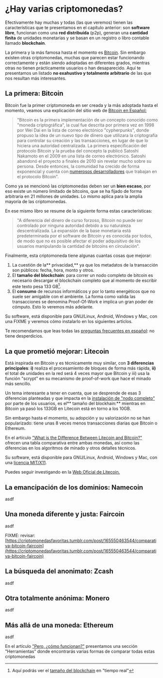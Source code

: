 # ¿Hay varias criptomonedas?

Efectivamente hay muchas y todas \(las que veremos\) tienen las características que te presentamos en el capítulo anterior: son **software libre**, funcionan como una **red distribuída** \(p2p\), generan una **cantidad finita** de unidades monetarias y se basan en un registro o libro contable llamado **blockchain**.

La primera y la más famosa hasta el momento es [Bitcoin](https://bitcoin.org/es/). Sin embargo existen otras criptomonedas, muchas que parecen estar funcionando correctamente y están siendo adoptadas en diferentes grados, mientras otras no tienen prácticamente usuarios o han desaparecido. Aquí te presentamos un listado **no exahustivo y totalmente arbitrario** de las que nos resultan más interesantes.

## La primera: Bitcoin

Bitcoin fue la primer criptomoneda en ser creada y la más adoptada hasta el momento, veamos una explicación del sitio web de  [Bitcoin en Español: ](https://bitcoin.org/es/faq)

> "Bitcoin es la primera implementación de un concepto conocido como "moneda criptográfica", la cual fue descrita por primera vez en 1998 por Wei Dai en la lista de correo electónico "cypherpunks", donde propuso la idea de un nuevo tipo de dinero que utilizara la criptografía para controlar su creación y las transacciones, en lugar de que lo hiciera una autoridad centralizada. La primera especificación del protocolo Bitcoin y la prueba del concepto la publicó Satoshi Nakamoto en el 2009 en una lista de correo electrónico. Satoshi abandonó el proyecto a finales de 2010 sin revelar mucho sobre su persona. Desde entonces, la comunidad ha crecido de forma exponencial y cuenta con [numerosos desarrolladores](https://bitcoin.org/es/desarrollo) que trabajan en el protocolo Bitcoin".

Como ya se mencionó las criptomonedas deben ser un **bien escaso**, por eso existe un número limitado de bitcoins, que se ha fijado de forma arbitraria en 21 millones de unidades. Lo mismo aplica para la amplia mayoría de las criptomonedas.

En ese mismo libro se resume de la siguiente forma estas características:

> "A diferencia del dinero de curso forzoso, Bitcoin no puede ser controlado por ninguna autoridad debido a su naturaleza descentralizada. La expansión de la base monetaria está predeterminada por el software de Bitcoin y es conocida por todos, de modo que no es posible afectar el poder adquisitivo de los usuarios manipulando la cantidad de bitcoins en circulación".

Finalmente, esta criptomoneda tiene algunas cuantas cosas que mejorar:

1. La cuestión de la** privacidad,** ya que los metadatos de la transacción son públicos: fecha, hora, monto y otros. 
2. El **tamaño del blockchain**: para correr un nodo completo de bitcoin es necesario descargar el blockchain completo que al momento de escribir este texto pesa 133 GB[^1]. 
3. El **consumo** de recursos informáticos y por lo tanto energéticos que no suele ser amigable con el ambiente. La forma como valida las transacciones se denomina Proof-Of-Work e implica un gran poder de cómputo. Esto lo veremos más adelante. 

Su software, está disponible para GNU/Linux, Android, Windows y Mac, con una FIXME y veremos cómo instalarlo en los siguientes artíclos. 

Te recomendamos que leas todas las [preguntas frecuentes en español](https://bitcoin.org/es/faq): no tiene desperdicios.

## La que prometió mejorar: Litecoin

Está inspirada en Bitcoin y es técnicamente muy similar, con **3 diferencias principales**: **i\)** realiza el procesamiento de bloques de forma más rápida, **ii\)** el total de unidades en la red será 4 veces mayor que Bitcoin y iii\) usa la función "scrypt" en su mecanismo de proof-of-work que hace el minado más sencillo.

Un tema interesante a tener en cuenta, que se desprende de esas 3 diferencias planteadas y que impacta en la [instalación de "nodo completo"](https://lupa18.gitbooks.io/bitcoin-para-no-informaticos/crear-un-nodo-completo-de-bitcoin.html) por parte de los usuarios, es el** tamaño del blockhain:** mientras en Bitcoin ya pasó los 133GB en Litecoin está en torno a los 10GB.

Sin embargo hasta el momento, su adopción y su valorización no se han popularizado: tiene unas 8 veces menos transacciones diarias que Bitcoin o Ethereum.  

En el artículo ["What is the Difference Between Litecoin and Bitcoin?"](https://www.coindesk.com/information/comparing-litecoin-bitcoin/) ofrecen una tabla comparativa entre ambas monedas, así como las diferencias en los algoritmos de minado y otros detalles técnicos. 

Su software, está disponible para GNU/Linux, Android, Windows y Mac, con una [licencia MIT/X11](https://es.wikipedia.org/wiki/Licencia_MIT).

Puedes seguir investigando en la [Web Oficial de Litecoin.](https://litecoin.org/)

## La emancipación de los dominios: Namecoin

asdf

## Una moneda diferente y justa: Faircoin

asdf

FIXME: revisar: [https://criptomonedasfavoritas.tumblr.com/post/165550463544/comparativa-bitcoin-faircoin](https://criptomonedasfavoritas.tumblr.com/post/165550463544/comparativa-bitcoin-faircoin)

## La búsqueda del anonimato: Zcash

asdf

## Otra totalmente anónima: Monero

asdf

## Más allá de una moneda: Ethereum

asdf

En el artículo ["Pero, ¿cómo funcionan?"](https://lupa18.gitbooks.io/bitcoin-para-no-informaticos/pero-como-funcionan.html) presentamos una sección "Herramientas" donde encontrarás varias formas de comparar todas estas criptomonedas

[^1]: Aquí podrás ver el [tamaño del blockchain](https://blockchain.info/es/charts/blocks-size) en "tiempo real"

